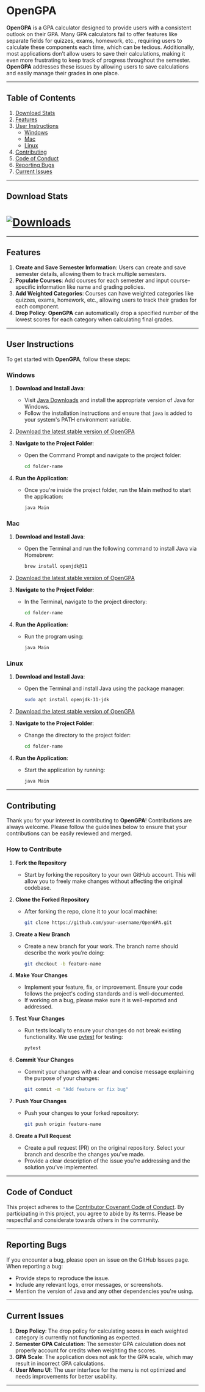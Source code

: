 # OpenGPA

**OpenGPA** is a GPA calculator designed to provide users with a consistent outlook on their GPA. Many GPA calculators fail to offer features like separate fields for quizzes, exams, homework, etc., requiring users to calculate these components each time, which can be tedious. Additionally, most applications don’t allow users to save their calculations, making it even more frustrating to keep track of progress throughout the semester. **OpenGPA** addresses these issues by allowing users to save calculations and easily manage their grades in one place.

---

## Table of Contents
1. [Download Stats](#download-stats)
2. [Features](#features)
3. [User Instructions](#user-instructions)
   - [Windows](#windows)
   - [Mac](#mac)
   - [Linux](#linux)
4. [Contributing](#contributing)
5. [Code of Conduct](#code-of-conduct)
6. [Reporting Bugs](#reporting-bugs)
7. [Current Issues](#current-issues)

---

## Download Stats

# [![Downloads](https://img.shields.io/github/downloads/AL-DN/OpenGPA/total)](https://github.com/AL-DN/OpenGPA/releases)

---

## Features

1. **Create and Save Semester Information**: Users can create and save semester details, allowing them to track multiple semesters.
2. **Populate Courses**: Add courses for each semester and input course-specific information like name and grading policies.
3. **Add Weighted Categories**: Courses can have weighted categories like quizzes, exams, homework, etc., allowing users to track their grades for each component.
4. **Drop Policy**: **OpenGPA** can automatically drop a specified number of the lowest scores for each category when calculating final grades.

---

## User Instructions

To get started with **OpenGPA**, follow these steps:

### Windows

1. **Download and Install Java**: 
   - Visit [Java Downloads](https://www.oracle.com/java/technologies/javase-jdk11-downloads.html) and install the appropriate version of Java for Windows.
   - Follow the installation instructions and ensure that `java` is added to your system's PATH environment variable.

2. [Download the latest stable version of OpenGPA](https://github.com/AL-DN/OpenGPA/releases)


3. **Navigate to the Project Folder**:
   - Open the Command Prompt and navigate to the project folder:
     ```bash
     cd folder-name
     ```

4. **Run the Application**:
   - Once you're inside the project folder, run the Main method to start the application:
     ```bash
     java Main
     ```

### Mac

1. **Download and Install Java**:
   - Open the Terminal and run the following command to install Java via Homebrew:
     ```bash
     brew install openjdk@11
     ```

2. [Download the latest stable version of OpenGPA](https://github.com/AL-DN/OpenGPA/releases)

3. **Navigate to the Project Folder**:
   - In the Terminal, navigate to the project directory:
     ```bash
     cd folder-name
     ```

4. **Run the Application**:
   - Run the program using:
     ```bash
     java Main
     ```

### Linux

1. **Download and Install Java**:
   - Open the Terminal and install Java using the package manager:
     ```bash
     sudo apt install openjdk-11-jdk
     ```

2. [Download the latest stable version of OpenGPA](https://github.com/AL-DN/OpenGPA/releases)

3. **Navigate to the Project Folder**:
   - Change the directory to the project folder:
     ```bash
     cd folder-name
     ```

4. **Run the Application**:
   - Start the application by running:
     ```bash
     java Main
     ```

---

## Contributing

Thank you for your interest in contributing to **OpenGPA**! Contributions are always welcome. Please follow the guidelines below to ensure that your contributions can be easily reviewed and merged.

### How to Contribute

1. **Fork the Repository**
    - Start by forking the repository to your own GitHub account. This will allow you to freely make changes without affecting the original codebase.
   
2. **Clone the Forked Repository**
    - After forking the repo, clone it to your local machine:
      ```bash
      git clone https://github.com/your-username/OpenGPA.git
      ```

3. **Create a New Branch**
    - Create a new branch for your work. The branch name should describe the work you’re doing:
      ```bash
      git checkout -b feature-name
      ```

4. **Make Your Changes**
    - Implement your feature, fix, or improvement. Ensure your code follows the project's coding standards and is well-documented.
    - If working on a bug, please make sure it is well-reported and addressed.

5. **Test Your Changes**
    - Run tests locally to ensure your changes do not break existing functionality. We use [pytest](https://pytest.org/) for testing:
      ```bash
      pytest
      ```

6. **Commit Your Changes**
    - Commit your changes with a clear and concise message explaining the purpose of your changes:
      ```bash
      git commit -m "Add feature or fix bug"
      ```

7. **Push Your Changes**
    - Push your changes to your forked repository:
      ```bash
      git push origin feature-name
      ```

8. **Create a Pull Request**
    - Create a pull request (PR) on the original repository. Select your branch and describe the changes you've made.
    - Provide a clear description of the issue you're addressing and the solution you've implemented.

---

## Code of Conduct

This project adheres to the [Contributor Covenant Code of Conduct](https://www.contributor-covenant.org/). By participating in this project, you agree to abide by its terms. Please be respectful and considerate towards others in the community.

---

## Reporting Bugs

If you encounter a bug, please open an issue on the GitHub Issues page. When reporting a bug:
- Provide steps to reproduce the issue.
- Include any relevant logs, error messages, or screenshots.
- Mention the version of Java and any other dependencies you're using.

---

## Current Issues

1. **Drop Policy**: The drop policy for calculating scores in each weighted category is currently not functioning as expected.
2. **Semester GPA Calculation**: The semester GPA calculation does not properly account for credits when weighting the scores.
3. **GPA Scale**: The application does not ask for the GPA scale, which may result in incorrect GPA calculations.
4. **User Menu UI**: The user interface for the menu is not optimized and needs improvements for better usability.

---


